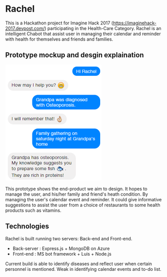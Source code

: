 # Rachel
This is a Hackathon project for Imagine Hack 2017 (https://imaginehack-2017.devpost.com/) participating in the Health-Care Category. Rachel is an intelligent Chabot that assist user in managing their calendar and reminder with health for themselves and friends and families.

## Prototype mockup and desgin explaination
![Prototype mockup](https://github.com/a2975667/Rachel/blob/master/documents/mockup.png)

This prototype shows the end-product we aim to design. It hopes to manage the user, and his/her family and friend's heath condition. By managing the user's calendar event and reminder. It could give informative suggestions to assist the user from a choice of restaurants to some health products such as vitamins. 

## Technologies
Rachel is built running two servers: Back-end and Front-end. 
- Back-server : Express.js + MongoDB on Azure
- Front-end : MS bot framework + Luis + Node.js

Current build is able to identify diseases and reflect user when certain personnel is mentioned. Weak in identifying calendar events and to-do list.



